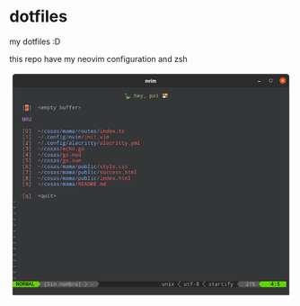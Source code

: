 # dotfiles
my dotfiles :D

this repo have my neovim configuration and zsh

<img src="caucho.png"/>

